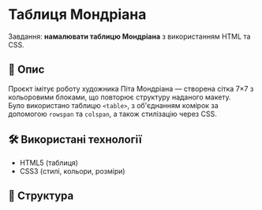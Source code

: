 # Таблиця Мондріана
  
Завдання: **намалювати таблицю Мондріана** з використанням HTML та CSS.

## 📌 Опис

Проєкт імітує роботу художника Піта Мондріана — створена сітка 7×7 з кольоровими блоками, що повторює структуру наданого макету.  
Було використано таблицю `<table>`, з об'єднанням комірок за допомогою `rowspan` та `colspan`, а також стилізацію через CSS.

## 🛠️ Використані технології

- HTML5 (таблиця)
- CSS3 (стилі, кольори, розміри)

## 📁 Структура